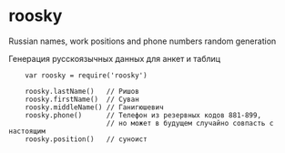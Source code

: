 # roosky

Russian names, work positions and phone numbers random generation

Генерация русскоязычных данных для анкет и таблиц

```
    var roosky = require('roosky')

    roosky.lastName()   // Ришов
    roosky.firstName()  // Суван
    roosky.middleName() // Ганигюшевич
    roosky.phone()      // Телефон из резервных кодов 881-899,
                        // но может в будущем случайно совпасть с настоящим
    roosky.position()   // суноист

```